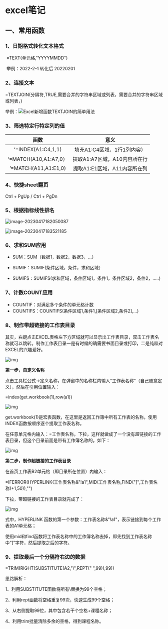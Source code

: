# excel笔记

## 一、常用函数

### 1、日期格式转化文本格式

​	=TEXT(单元格,"YYYYMMDD") 

​	举例：2022-2-1 转化后 20220201

### 2、连接文本

=TEXTJOIN(分隔符,TRUE,需要合并的字符串区域或列表，需要合并的字符串区域或列表，)

举例：![Excel新增函数TEXTJOIN的简单用法](imge/excel笔记.assets/d400248ca608a50f72a9613810cec7f88b77ffe9.jpg)

### 3、筛选特定行特定列的值

|         函数          |             意义             |
| :-------------------: | :--------------------------: |
|  ‘=INDEX(A1:C4,1,1)   | 填充A1:C4区域，1行1列内容）  |
| ‘=MATCH(A10,A1:A7,0） | 提取A1:A7区域，A10内容所在行 |
| ’=MATCH(A11,A1:E1,0)  | 提取A1:E1区域，A11内容所在列 |

### 4、快捷sheet翻页

Ctrl + PgUp / Ctrl + PgDn

### 5、根据指标线性排名

![image-20230417182050087](imge/excel笔记.assets/image-20230417182050087.png)

![image-20230417183521185](imge/excel笔记.assets/image-20230417183521185.png)

### 6、求和SUM应用

- SUM：SUM（数据1，数据2，数据3，...）

- SUMIF：SUMIF(条件区域，条件，求和区域）

- SUMIFS：SUMIFS(求和区域，条件区域1，条件1，条件区域2，条件2，.....)

### 7、计数COUNT应用

- COUNTIF：对满足多个条件的单元格计数
- COUNTIFS：COUNTIFS(条件区域1,条件1,[条件区域2,条件2],…)

### 8、制作带超链接的工作表目录

其实，右键点击EXCEL表格左下方区域就可以显示出工作表目录，双击工作表名称就可以跳转。制作工作表目录一是有时候的确需要书面目录或打印，二是纯粹对EXCEL的兴趣爱好。

![img](imge/excel笔记.assets/810a19d8bc3eb135162fbfcb7e68dcdefc1f445d.jpeg)

**第一步，自定义名称**

点击工具栏公式→定义名称，在弹窗中的名称栏内输入“工作表名称”（自己随意定义），然后在引用位置输入：

=index(get.workbook(1),row(a1))

![img](imge/excel笔记.assets/fcfaaf51f3deb48feb124bd028694e242cf578cd.jpeg)

get.workbook(1)是宏表函数，在这里是返回工作簿中所有工作表的名称，使用INDEX函数按顺序逐个提取工作表名称。

在任意单元格内输入：=工作表名称，下拉，这样就做成了一个没有超链接的工作表目录，但这个目录前面是带有工作簿名称的。如下：

![img](imge/excel笔记.assets/838ba61ea8d3fd1f3a0b7b2ce838511295ca5f2e.jpeg)

**第二步，制作超链接的工作表目录**

在首页工作表B2单元格（即目录所在位置）内输入：

=IFERROR(HYPERLINK(工作表名称&"!a1",MID(工作表名称,FIND("]",工作表名称)+1,50)),"")

下拉，带超链接的工作表目录就完成了：

![img](imge/excel笔记.assets/2e2eb9389b504fc2c3cda60e3dab931c91ef6daa.jpeg)

式中，HYPERLINK 函数的第一个参数：工作表名称&"!a1"，表示链接到每个工作表的A1单元格；

使用mid和find函数将工作表名称中的工作簿名称去掉，即先找到工作表名称中“]”字符，然后提取之后的字符。

### 9、提取最后一个分隔符右边的数据

=TRIM(RIGHT(SUBSTITUTE(A2,"\\",REPT(" ",99)),99))

思路解析：

1、利用SUBSTITUTE函数将所有\替换为99个空格；

2、利用rept函数将空格重复99次，快速生成99个空格；

3、从右侧提取99位，其中包含若干个空格+课程名称；

4、利用trim批量清除多余的空格，得到课程名称。